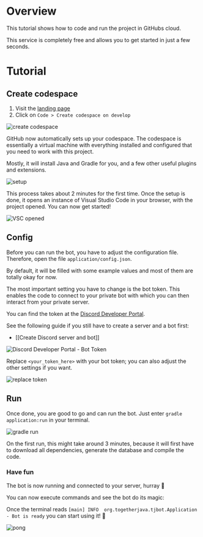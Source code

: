 # Overview

This tutorial shows how to code and run the project in GitHubs cloud.

This service is completely free and allows you to get started in just a few seconds.

# Tutorial

## Create codespace

1. Visit the [landing page](https://github.com/Together-Java/TJ-Bot)
2. Click on `Code > Create codespace on develop`

![create codespace](https://i.imgur.com/Jg5jiXu.png)

GitHub now automatically sets up your codespace. The codespace is essentially a virtual machine with everything installed and configured that you need to work with this project.

Mostly, it will install Java and Gradle for you, and a few other useful plugins and extensions.

![setup](https://i.imgur.com/8zrXOTc.png)

This process takes about 2 minutes for the first time. Once the setup is done, it opens an instance of Visual Studio Code in your browser, with the project opened. You can now get started!

![VSC opened](https://i.imgur.com/Zb6trQb.png)

## Config

Before you can run the bot, you have to adjust the configuration file. Therefore, open the file `application/config.json`.

By default, it will be filled with some example values and most of them are totally okay for now.

The most important setting you have to change is the bot token. This enables the code to connect to your private bot with which you can then interact from your private server.

You can find the token at the [Discord Developer Portal](https://discord.com/developers/applications).

See the following guide if you still have to create a server and a bot first:
* [[Create Discord server and bot]]

![Discord Developer Portal - Bot Token](https://i.imgur.com/IB5W8vZ.png)

Replace `<your_token_here>` with your bot token; you can also adjust the other settings if you want.

![replace token](https://i.imgur.com/eCWZHSR.png)

## Run

Once done, you are good to go and can run the bot. Just enter `gradle application:run` in your terminal.

![gradle run](https://i.imgur.com/hQqq6DC.png)

On the first run, this might take around 3 minutes, because it will first have to download all dependencies, generate the database and compile the code.


### Have fun

The bot is now running and connected to your server, hurray 🎉

You can now execute commands and see the bot do its magic:

Once the terminal reads `[main] INFO  org.togetherjava.tjbot.Application - Bot is ready` you can start using it! 🎉

![pong](https://i.imgur.com/0x3GsnU.png)